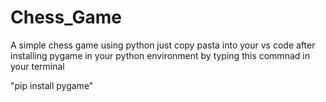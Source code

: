 # Chess_Game
A simple chess game using python
just copy pasta into your vs code after installing pygame in your python environment by typing this commnad in your terminal

"pip install pygame"
